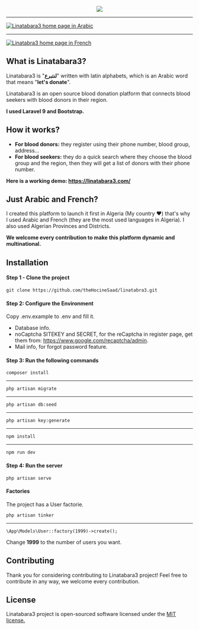 <p align="center"><a href="https://github.com/theHocineSaad/linatabra3" target="_blank"><img src="https://i.imgur.com/pU6Uatt.png"></a></p>


------------


[![Linatabara3 home page in Arabic](https://i.imgur.com/1YJgkVT.png "Linatabara3 home page in Arabic")](https://github.com/theHocineSaad/linatabra3 "Linatabara3 home page in Arabic")


------------


[![Linatabra3 home page in French](https://i.imgur.com/MvmhgHc.png "Linatabra3 home page in French")](https://github.com/theHocineSaad/linatabra3 "Linatabra3 home page in French")

## What is Linatabara3?
Linatabara3 is "**لنتبرع**" written with latin alphabets, which is an Arabic word that means "**let's donate**".

Linatabara3 is an open source blood donation platform that connects blood seekers with blood donors in their region.

**I used Laravel 9 and Bootstrap.**

## How it works?
- **For blood donors:** they register using their phone number, blood group, address...
- **For blood seekers:** they do a quick search where they choose the blood group and the region, then they will get a list of donors with their phone number.

**Here is a working demo:  https://linatabara3.com/**

## Just Arabic and French?
I created this platform to launch it first in Algeria (My country ❤) that's why I used Arabic and French (they are the most used languages in Algeria).
I also used Algerian Provinces and Districts.

**We welcome every contribution to make this platform dynamic and multinational.**

## Installation
#### Step 1 - Clone the project
    git clone https://github.com/theHocineSaad/linatabra3.git

#### Step 2: Configure the Environment
Copy .env.example to .env and fill it.
- Database info.
- noCaptcha SITEKEY and SECRET, for the reCaptcha in register page, get them from: https://www.google.com/recaptcha/admin.
- Mail info, for forgot password feature.

#### Step 3: Run the following commands
    composer install

------------

    php artisan migrate


------------


    php artisan db:seed

------------

    php artisan key:generate

------------

    npm install

------------

    npm run dev

#### Step 4: Run the server
    php artisan serve

#### Factories
The project has a User factorie.

    php artisan tinker

------------

    \App\Models\User::factory(1999)->create();

Change **1999** to the number of users you want.

## Contributing
Thank you for considering contributing to Linatabara3 project! Feel free to contribute in any way, we welcome every contribution.

## License
Linatabara3 project is open-sourced software licensed under the [MIT license.](https://github.com/theHocineSaad/linatabra3/blob/main/LICENSE "MIT license.")
